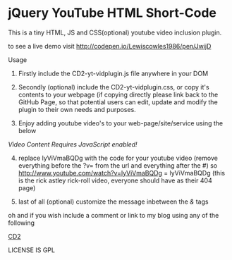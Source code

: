 jQuery YouTube HTML Short-Code
==============================

This is a tiny HTML, JS and CSS(optional) youtube video inclusion plugin. 

to see a live demo visit http://codepen.io/Lewiscowles1986/pen/JwijD

Usage

1) Firstly include the CD2-yt-vidplugin.js file anywhere in your DOM

2) Secondly (optional) include the CD2-yt-vidplugin.css, or copy it's contents to your 
webpage (if copying directly please link back to the GitHub Page, so that potential 
users can edit, update and modify the plugin to their own needs and purposes.

3) Enjoy adding youtube video's to your web-page/site/service using 
the below

<div id="lyViVmaBQDg" class="youtubevid" width="100%" height="330">
  <i>Video Content Requires JavaScript enabled!</i>
</div>

4) replace lyViVmaBQDg with the code for your youtube video 
(remove everything before the ?v= from the url and everything after the #)
so http://www.youtube.com/watch?v=lyViVmaBQDg = lyViVmaBQDg 
(this is the rick astley rick-roll video, everyone should have as their 404 page)

5) last of all (optional) customize the message inbetween the <i> & </i> tags

oh and if you wish include a comment or link to my blog using any of the following

<a href="http://www.codesign2.co.uk/blog">CD2</a>
<!-- CODESIGN2 YouTube HTML SHORT-CODE PLUGIN -->

LICENSE IS GPL
